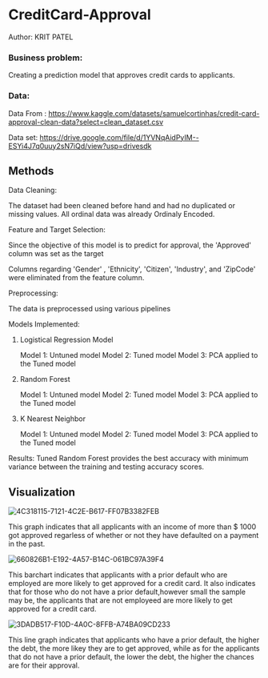 # CreditCard-Approval

Author: KRIT PATEL 

### Business problem:

Creating a prediction model that approves credit cards to applicants.


### Data:
Data From : https://www.kaggle.com/datasets/samuelcortinhas/credit-card-approval-clean-data?select=clean_dataset.csv

Data set: https://drive.google.com/file/d/1YVNqAidPyIM--ESYi4J7q0uuy2sN7iQd/view?usp=drivesdk

## Methods

Data Cleaning: 

The dataset had been cleaned before hand and had no duplicated or missing values.
All ordinal data was already Ordinaly Encoded.


Feature and Target Selection:

Since the objective of this model is to predict for approval, the 'Approved' column was set as the target

Columns regarding 'Gender' , 'Ethnicity', 'Citizen', 'Industry', and 'ZipCode' were eliminated from the feature column.

Preprocessing:

The data is preprocessed using various pipelines

Models Implemented:

1. Logistical Regression Model

   Model 1: Untuned model
   Model 2: Tuned model
   Model 3: PCA applied to the Tuned model
   
2. Random Forest

   Model 1: Untuned model
   Model 2: Tuned model
   Model 3: PCA applied to the Tuned model
   
3. K Nearest Neighbor
   
   Model 1: Untuned model
   Model 2: Tuned model
   Model 3: PCA applied to the Tuned model
   
Results: Tuned Random Forest provides the best accuracy with minimum variance between the training and testing accuracy scores. 

## Visualization

![4C318115-7121-4C2E-B617-FF07B3382FEB](https://user-images.githubusercontent.com/103543062/176871588-adf08828-0de7-4831-bcce-304132b3a6af.jpeg)

This graph indicates that all applicants with an income of more than $ 1000 got approved regarless of whether or not they have defaulted on a payment in the past.

![660826B1-E192-4A57-B14C-061BC97A39F4](https://user-images.githubusercontent.com/103543062/176871649-2ff26c5d-74d4-4ecd-8e43-22ed643bd97b.jpeg)

This barchart indicates that applicants with a prior default who are employed are more likely to get approved for a credit card. It also indicates that for those who do not have a prior default,however small the sample may be, the applicants that are not employeed are more likely to get approved for a credit card.

![3DADB517-F10D-4A0C-8FFB-A74BA09CD233](https://user-images.githubusercontent.com/103543062/176871673-f247b215-af95-4692-a52e-f440654551bc.jpeg)

This line graph indicates that applicants who have a prior default, the higher the debt, the more likey they are to get approved, while as for the applicants that do not have a prior default, the lower the debt, the  higher the chances are for their approval.




